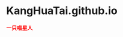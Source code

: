 # KangHuaTai.github.io
<html>
<body>
<strong style="text-align:300; color:#F00">一只喵星人</strong>
</body>
</html>
